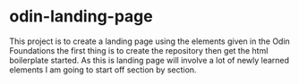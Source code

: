 # odin-landing-page
This project is to create a landing page using the elements given in  the Odin Foundations the first thing is to create the repository then get the html boilerplate started. As this is landing page will involve a lot of newly learned elements I am going to start off section by section. 